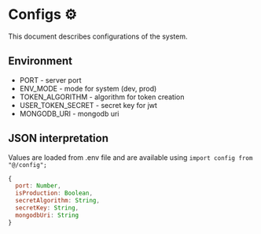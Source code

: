 # Configs ⚙️

This document describes configurations of the system.

## Environment

- PORT - server port
- ENV_MODE - mode for system (dev, prod)
- TOKEN_ALGORITHM - algorithm for token creation
- USER_TOKEN_SECRET - secret key for jwt
- MONGODB_URI - mongodb uri

## JSON interpretation

Values are loaded from .env file and are available using `import config from "@/config";`

```js
{
  port: Number,
  isProduction: Boolean,
  secretAlgorithm: String,
  secretKey: String,
  mongodbUri: String
}
```

